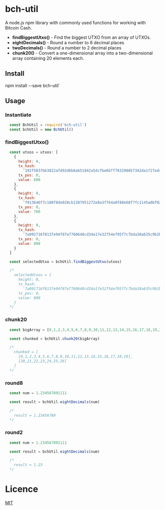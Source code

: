 # bch-util

A node.js npm library with commonly used functions for working with Bitcoin Cash.

- **findBiggestUtxo()** - Find the biggest UTXO from an array of UTXOs.
- **eightDecimals()** - Round a number to 8 decimal places
- **twoDecimals()** - Round a number to 2 decimal places
- **chunk20()** - Convert a one-dimensional array into a two-dimensional array containing 20 elements each.

## Install
npm install --save bch-util`

## Usage

### Instantiate
```javascript
  const BchUtil = require('bch-util')
  const bchUtil = new BchUtil()
```

### findBiggestUtxo()
```javascript
  const utxos = utxos: [
    {
      height: 0,
      tx_hash:
        '192f5037bb3822afd92d6b6ab51842a5dcfbe6bff783290057342da1f27ed414',
      tx_pos: 0,
      value: 600
    },
    {
      height: 0,
      tx_hash:
        'f913646f7c180f8de020cb1387951272e8a3f764a0f88e68f7fc1145a0bf02e9',
      tx_pos: 0,
      value: 700
    },
    {
      height: 0,
      tx_hash:
        '7a091716f8137e94f87e7760648cd34a17e32754ef95f7c7bda38a635c9b2b1b',
      tx_pos: 0,
      value: 800
    }
  ]

  const selectedUtxo = bchUtil.findBiggestUtxo(utxos)

  /*
    selectedUtxos = {
      height: 0,
      tx_hash:
        '7a091716f8137e94f87e7760648cd34a17e32754ef95f7c7bda38a635c9b2b1b',
      tx_pos: 0,
      value: 800
    }
  */
```

### chunk20

```javascript
  const bigArray = [0,1,2,3,4,5,6,7,8,9,10,11,12,13,14,15,16,17,18,19,20,21,22,23,24,25,26]

  const chunked = bchUtil.chunk20(bigArray)

  /*
    chunked = [
      [0,1,2,3,4,5,6,7,8,9,10,11,12,13,14,15,16,17,18,19],
      [20,21,22,23,24,25,26]
    ]
  */
```

### round8

```javascript
  const num = 1.234567891111

  const result = bchUtil.eightDecimals(num)

  /*
    result = 1.23456789
  */
```

### round2
```javascript
  const num = 1.234567891111

  const result = bchUtil.eightDecimals(num)

  /*
    result = 1.23
  */
```

# Licence
[MIT](LICENSE.md)
